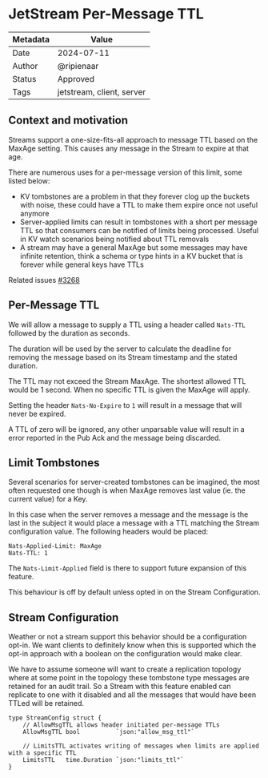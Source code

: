 # JetStream Per-Message TTL

| Metadata | Value                     |
|----------|---------------------------|
| Date     | 2024-07-11                |
| Author   | @ripienaar                |
| Status   | Approved                  |
| Tags     | jetstream, client, server |

## Context and motivation

Streams support a one-size-fits-all approach to message TTL based on the MaxAge setting. This causes any message in the 
Stream to expire at that age.

There are numerous uses for a per-message version of this limit, some listed below:

 * KV tombstones are a problem in that they forever clog up the buckets with noise, these could have a TTL to make them expire once not useful anymore
 * Server-applied limits can result in tombstones with a short per message TTL so that consumers can be notified of limits being processed. Useful in KV watch scenarios being notified about TTL removals
 * A stream may have a general MaxAge but some messages may have infinite retention, think a schema or type hints in a KV bucket that is forever while general keys have TTLs

Related issues [#3268](https://github.com/nats-io/nats-server/issues/3268)

## Per-Message TTL

We will allow a message to supply a TTL using a header called `Nats-TTL` followed by the duration as seconds.

The duration will be used by the server to calculate the deadline for removing the message based on its Stream 
timestamp and the stated duration.

The TTL may not exceed the Stream MaxAge. The shortest allowed TTL would be 1 second. When no specific TTL is given
the MaxAge will apply.

Setting the header `Nats-No-Expire` to `1` will result in a message that will never be expired.

A TTL of zero will be ignored, any other unparsable value will result in a error reported in the Pub Ack and the message
being discarded.

## Limit Tombstones

Several scenarios for server-created tombstones can be imagined, the most often requested one though is when MaxAge
removes last value (ie. the current value) for a Key.

In this case when the server removes a message and the message is the last in the subject it would place a message 
with a TTL matching the Stream configuration value.  The following headers would be placed:

```
Nats-Applied-Limit: MaxAge
Nats-TTL: 1
```

The `Nats-Limit-Applied` field is there to support future expansion of this feature.

This behaviour is off by default unless opted in on the Stream Configuration.

## Stream Configuration

Weather or not a stream support this behavior should be a configuration opt-in. We want clients to definitely know 
when this is supported which the opt-in approach with a boolean on the configuration would make clear.

We have to assume someone will want to create a replication topology where at some point in the topology these tombstone
type messages are retained for an audit trail. So a Stream with this feature enabled can replicate to one with it 
disabled and all the messages that would have been TTLed will be retained.

```golang
type StreamConfig struct {
	// AllowMsgTTL allows header initiated per-message TTLs
	AllowMsgTTL bool          `json:"allow_msg_ttl"`

	// LimitsTTL activates writing of messages when limits are applied with a specific TTL
	LimitsTTL   time.Duration `json:"limits_ttl"`
}
```
